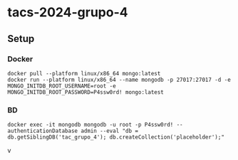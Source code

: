 # tacs-2024-grupo-4

## Setup
### Docker
    docker pull --platform linux/x86_64 mongo:latest
    docker run --platform linux/x86_64 --name mongodb -p 27017:27017 -d -e MONGO_INITDB_ROOT_USERNAME=root -e MONGO_INITDB_ROOT_PASSWORD=P4ssw0rd! mongo:latest

### BD
    docker exec -it mongodb mongodb -u root -p P4ssw0rd! --authenticationDatabase admin --eval "db = db.getSiblingDB('tac_grupo_4'); db.createCollection('placeholder');"

v
